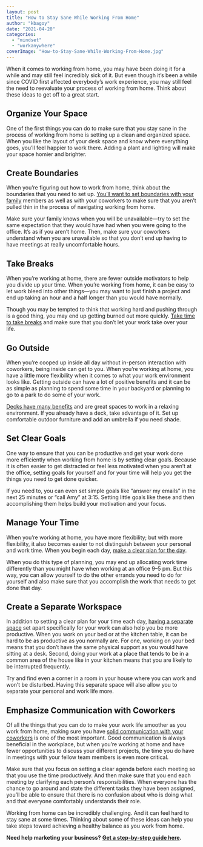 ```yaml
---
layout: post
title: "How to Stay Sane While Working From Home"
author: "kbagoy"
date: "2021-04-20"
categories: 
  - "mindset"
  - "workanywhere"
coverImage: "How-to-Stay-Sane-While-Working-From-Home.jpg"
---
```


When it comes to working from home, you may have been doing it for a while and may still feel incredibly sick of it. But even though it’s been a while since COVID first affected everybody’s work experience, you may still feel the need to reevaluate your process of working from home. Think about these ideas to get off to a great start.

## **Organize Your Space**

One of the first things you can do to make sure that you stay sane in the process of working from home is setting up a clean and organized space. When you like the layout of your desk space and know where everything goes, you’ll feel happier to work there. Adding a plant and lighting will make your space homier and brighter.

## **Create Boundaries**

When you’re figuring out how to work from home, think about the boundaries that you need to set up. [You’ll want to set boundaries with your family](https://experiencelife.com/article/how-to-set-boundaries-between-work-and-home/) members as well as with your coworkers to make sure that you aren’t pulled thin in the process of navigating working from home.

Make sure your family knows when you will be unavailable—try to set the same expectation that they would have had when you were going to the office. It’s as if you aren’t home. Then, make sure your coworkers understand when you are unavailable so that you don’t end up having to have meetings at really uncomfortable hours.

## **Take Breaks**

When you’re working at home, there are fewer outside motivators to help you divide up your time. When you’re working from home, it can be easy to let work bleed into other things—you may want to just finish a project and end up taking an hour and a half longer than you would have normally.

Though you may be tempted to think that working hard and pushing through is a good thing, you may end up getting burned out more quickly. [Take time to take breaks](https://taluspay.com/blog/working-from-home-give-yourself-a-break/) and make sure that you don’t let your work take over your life.

## **Go Outside**

When you’re cooped up inside all day without in-person interaction with coworkers, being inside can get to you. When you’re working at home, you have a little more flexibility when it comes to what your work environment looks like. Getting outside can have a lot of positive benefits and it can be as simple as planning to spend some time in your backyard or planning to go to a park to do some of your work.

[Decks have many benefits](https://keystonecustomdecks.com/deck-builder-rochester-ny) and are great spaces to work in a relaxing environment. If you already have a deck, take advantage of it. Set up comfortable outdoor furniture and add an umbrella if you need shade.

## **Set Clear Goals**

One way to ensure that you can be productive and get your work done more efficiently when working from home is by setting clear goals. Because it is often easier to get distracted or feel less motivated when you aren’t at the office, setting goals for yourself and for your time will help you get the things you need to get done quicker.

If you need to, you can even set simple goals like “answer my emails” in the next 25 minutes or “call Amy” at 3:15. Setting little goals like these and then accomplishing them helps build your motivation and your focus.

## **Manage Your Time**

When you’re working at home, you have more flexibility; but with more flexibility, it also becomes easier to not distinguish between your personal and work time. When you begin each day, [make a clear plan for the day](https://www.iedunote.com/planning-nature-importance-types).

When you do this type of planning, you may end up allocating work time differently than you might have when working at an office 9–5 pm. But this way, you can allow yourself to do the other errands you need to do for yourself and also make sure that you accomplish the work that needs to get done that day.

## **Create a Separate Workspace**

In addition to setting a clear plan for your time each day, [having a separate space](https://smallbusiness.co.uk/setting-up-a-home-office-2544509/) set apart specifically for your work can also help you be more productive. When you work on your bed or at the kitchen table, it can be hard to be as productive as you normally are. For one, working on your bed means that you don’t have the same physical support as you would have sitting at a desk. Second, doing your work at a place that tends to be in a common area of the house like in your kitchen means that you are likely to be interrupted frequently.

Try and find even a corner in a room in your house where you can work and won’t be disturbed. Having this separate space will also allow you to separate your personal and work life more.

## **Emphasize Communication with Coworkers**

Of all the things that you can do to make your work life smoother as you work from home, making sure you have [solid communication with your coworkers](https://www.uschamber.com/co/run/human-resources/improving-remote-team-communication) is one of the most important. Good communication is always beneficial in the workplace, but when you’re working at home and have fewer opportunities to discuss your different projects, the time you do have in meetings with your fellow team members is even more critical.

Make sure that you focus on setting a clear agenda before each meeting so that you use the time productively. And then make sure that you end each meeting by clarifying each person’s responsibilities. When everyone has the chance to go around and state the different tasks they have been assigned, you’ll be able to ensure that there is no confusion about who is doing what and that everyone comfortably understands their role.

Working from home can be incredibly challenging. And it can feel hard to stay sane at some times. Thinking about some of these ideas can help you take steps toward achieving a healthy balance as you work from home.

**Need help marketing your business?** [**Get a step-by-step guide here**](https://ebook.katebagoy.com/lto?_ga=2.230819611.566902729.1617743629-1822009739.1607630732)**.**
